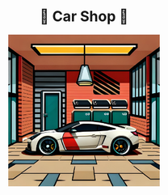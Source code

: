 <h1 align="center">🚗  Car Shop  🚗</h1>

<div align='center'>
<img width='300' alt="carshop-img" src="./car.jpg">
</div>